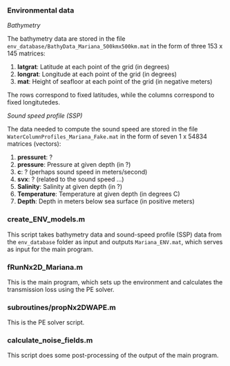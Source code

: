 ### Environmental data

*Bathymetry* 

The bathymetry data are stored in the file `env_database/BathyData_Mariana_500kmx500km.mat`
in the form of three 153 x 145 matrices:

  1. **latgrat**: Latitude at each point of the grid (in degrees)
  2. **longrat**: Longitude at each point of the grid (in degrees)
  3. **mat**: Height of seafloor at each point of the grid (in negative meters)

The rows correspond to fixed latitudes, while the columns correspond 
to fixed longitutedes.

*Sound speed profile (SSP)*

The data needed to compute the sound speed are stored in the file `WaterColumnProfiles_Mariana_Fake.mat` 
in the form of seven 1 x 54834 matrices (vectors):

  1. **pressuret**: ?
  2. **pressure**: Pressure at given depth (in ?)
  3. **c**: ? (perhaps sound speed in meters/second)
  4. **svx**: ? (related to the sound speed ...)
  5. **Salinity**: Salinity at given depth (in ?)
  6. **Temperature**: Temperature at given depth (in degrees C)
  7. **Depth**: Depth in meters below sea surface (in positive meters)


### create_ENV_models.m 

This script takes bathymetry data and sound-speed profile (SSP) data from 
the `env_database` folder as input and outputs `Mariana_ENV.mat`, which serves 
as input for the main program.


### fRunNx2D_Mariana.m 

This is the main program, which sets up the environment and calculates the 
transmission loss using the PE solver.


### subroutines/propNx2DWAPE.m

This is the PE solver script.


### calculate_noise_fields.m

This script does some post-processing of the output of the main program.
